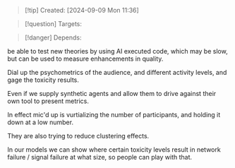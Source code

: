 
>[!tip] Created: [2024-09-09 Mon 11:36]

>[!question] Targets: 

>[!danger] Depends: 

be able to test new theories by using AI executed code, which may be slow, but can be used to measure enhancements in quality.

Dial up the psychometrics of the audience, and different activity levels, and gage the toxicity results.

Even if we supply synthetic agents and allow them to drive against their own tool to present metrics.

In effect mic'd up is vurtializing the number of participants, and holding it down at a low number.

They are also trying to reduce clustering effects.

In our models we can show where certain toxicity levels result in network failure / signal failure at what size, so people can play with that.